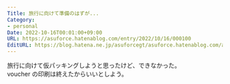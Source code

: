 ```yaml
---
Title: 旅行に向けて準備のはずが...
Category:
- personal
Date: 2022-10-16T00:01:00+09:00
URL: https://asuforce.hatenablog.com/entry/2022/10/16/000100
EditURL: https://blog.hatena.ne.jp/asuforcegt/asuforce.hatenablog.com/atom/entry/4207112889927826435
---
```


旅行に向けて仮パッキングしようと思ったけど、できなかった。  
voucher の印刷は終えたからいいとしよう。
